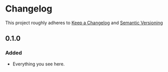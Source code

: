 # Changelog

This project roughly adheres to [Keep a Changelog](https://keepachangelog.com/en/1.0.0/) and [Semantic Versioning](https://semver.org/spec/v2.0.0.html)

## 0.1.0

### Added

- Everything you see here.
